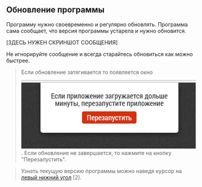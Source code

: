 ## Обновление программы

Программу нужно своевременно и регулярно обновлять.
Программа сама сообщает, что версия программы устарела и нужно обновится.

[ЗДЕСЬ НУЖЕН СКРИНШОТ СООБЩЕНИЯ]

Не игнорируйте сообщение и всегда старайтесь обновиться как можно быстрее.

> Если обновление затягивается то появляется окно ![](../images/common-start-long.png).
> Если обновление не завершается, то нажмите на кнопку "Перезапустить".

> Узнать текущую версию программы можно наведя курсор на [левый нижний угол](common-interface.md) [2].
